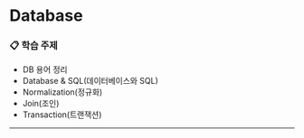# Database

### 📋 학습 주제

- DB 용어 정리
- Database & SQL(데이터베이스와 SQL)
- Normalization(정규화)
- Join(조인)
- Transaction(트랜잭션)
---

<!-- 예시:  ### API -->


